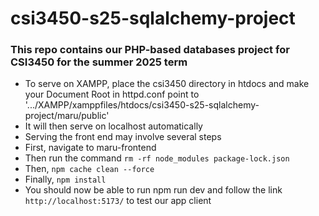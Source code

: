 # csi3450-s25-sqlalchemy-project

### This repo contains our PHP-based databases project for CSI3450 for the summer 2025 term
- To serve on XAMPP, place the csi3450 directory in htdocs and make your Document Root in httpd.conf point to '.../XAMPP/xamppfiles/htdocs/csi3450-s25-sqlalchemy-project/maru/public'
- It will then serve on localhost automatically
- Serving the front end may involve several steps
-   First, navigate to maru-frontend
-   Then run the command `rm -rf node_modules package-lock.json`
-   Then, `npm cache clean --force`
-   Finally, `npm install`
-   You should now be able to run npm run dev and follow the link `http://localhost:5173/` to test our app client
